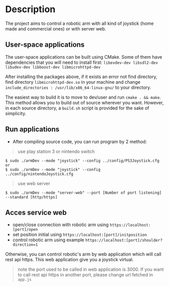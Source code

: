 # Description
The project aims to control a robotic arm with all kind of joystick (home made and commercial ones) or with server web.

## User-space applications

The user-space applications can be built using CMake. Some of them have dependencies that you will need to install first: `libevdev-dev libsdl2-dev libudev-dev libboost-dev libmicrohttpd-dev`

After installing the packages above, if it exists an error not find directory, find directory `libmicrohttpd-dev.so` in your machine and change `include_directories : /usr/lib/x86_64-linux-gnu/` to your directory.

The easiest way to build it is to move to dev/user and run `cmake . && make`. This method allows you to build out of source wherever you want.
However, in each source directory, a `build.sh` script is provided for the sake of simplicity.

## Run applications
- After compiling source code, you can run program by 2 method:
> use play station 3 or nintendo switch

```
$ sudo ./armDev --mode "joystick" --config ../config/PS3Joystick.cfg
or 
$ sudo ./armDev --mode "joystick" --config ../config/nintendoJoystick.cfg
```

> use web server

```
$ sudo ./armDev --mode "server-web" --port [Number of port listening] --standard [http/https]
```

## Acces service web

- open/close connection with robotic arm using `https://localhost:[port]/open`
- set position initial using `https://localhost:[port]/initposition`
- control robotic arm using example `https://localhost:[port]/shoulder?direction=1`

Otherwise, you can control robotic's arm by web application which will call rest api https. This web application give you a joystick virtual.  
> note
the port used to be called in web application is 3000. If you want to call rest api https in another port, please change url fetched in `app.js` 